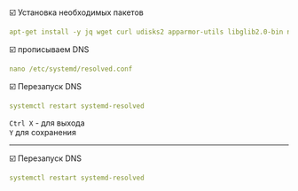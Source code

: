 :ballot_box_with_check: Установка необходимых пакетов
```yaml
apt-get install -y jq wget curl udisks2 apparmor-utils libglib2.0-bin network-manager dbus systemd-journal-remote systemd-resolved bluez
```
:ballot_box_with_check: прописываем DNS
```yaml
nano /etc/systemd/resolved.conf
```
:ballot_box_with_check: Перезапуск DNS    
```yaml
systemctl restart systemd-resolved
```
`Ctrl X` - для выхода    
`Y` для сохранения    

------------------------------------------
:ballot_box_with_check: Перезапуск DNS    
```yaml
systemctl restart systemd-resolved
```
